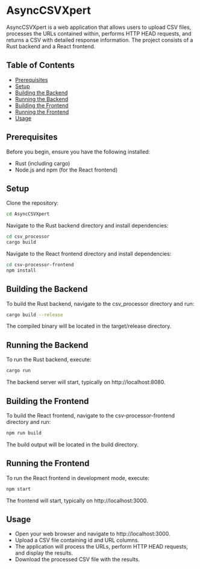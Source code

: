 # AsyncCSVXpert

AsyncCSVXpert is a web application that allows users to upload CSV files, processes the URLs contained within, performs HTTP HEAD requests, and returns a CSV with detailed response information. The project consists of a Rust backend and a React frontend.

## Table of Contents
- [Prerequisites](#prerequisites)
- [Setup](#setup)
- [Building the Backend](#building-the-backend)
- [Running the Backend](#running-the-backend)
- [Building the Frontend](#building-the-frontend)
- [Running the Frontend](#running-the-frontend)
- [Usage](#usage)


## Prerequisites

Before you begin, ensure you have the following installed:
- Rust (including cargo)
- Node.js and npm (for the React frontend)

## Setup

Clone the repository:
```sh
cd AsyncCSVXpert
```
Navigate to the Rust backend directory and install dependencies:

```sh
cd csv_processor
cargo build
```
Navigate to the React frontend directory and install dependencies:

```sh
cd csv-processor-frontend
npm install
```
## Building the Backend
To build the Rust backend, navigate to the csv_processor directory and run:

```sh
cargo build --release
```
The compiled binary will be located in the target/release directory.

## Running the Backend
To run the Rust backend, execute:

```sh
cargo run
```
The backend server will start, typically on http://localhost:8080.

## Building the Frontend
To build the React frontend, navigate to the csv-processor-frontend directory and run:

```sh
npm run build
```
The build output will be located in the build directory.

## Running the Frontend
To run the React frontend in development mode, execute:

```sh
npm start
```
The frontend will start, typically on http://localhost:3000.

## Usage
- Open your web browser and navigate to http://localhost:3000.
- Upload a CSV file containing id and URL columns.
- The application will process the URLs, perform HTTP HEAD requests, and display the results.
- Download the processed CSV file with the results.

